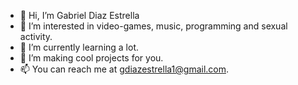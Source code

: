 - 👋 Hi, I’m Gabriel Diaz Estrella
- 👀 I’m interested in video-games, music, programming and sexual activity.
- 🌱 I’m currently learning a lot.
- 💞️ I’m making cool projects for you.
- 📫 You can reach me at gdiazestrella1@gmail.com.

<!---
Gabriel-Diaz/Gabriel-Diaz is a ✨ special ✨ repository because its `README.md` (this file) appears on your GitHub profile.
You can click the Preview link to take a look at your changes.
--->
